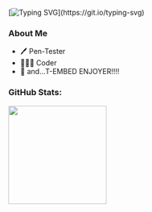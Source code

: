 [![Typing SVG](https://readme-typing-svg.demolab.com?font=Fira+Code&pause=1000&color=6793F7&width=435&lines=Hi!+I'm+qieixmw.;Welcome+to+my+Github+page!)](https://git.io/typing-svg)

### About Me
- 🖊️ Pen-Tester
- 🧑🏻‍💻 Coder
- 🤔 and...T-EMBED ENJOYER!!!!

### GitHub Stats:
<div>
  <a href="https://github.com/qieixmw">
    <img height="195px" src="https://github-readme-stats.vercel.app/api?username=qieixmw&show_icons=true&theme=one_dark_pro&include_all_commits=true&count_private=true" />
  </a>
</div>
